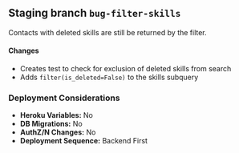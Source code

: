 ## Staging branch `bug-filter-skills`
Contacts with deleted skills are still be returned by the filter.

#### Changes

- Creates test to check for exclusion of deleted skills from search
- Adds `filter(is_deleted=False)` to the skills subquery

### Deployment Considerations

- **Heroku Variables:** No
- **DB Migrations:** No
- **AuthZ/N Changes:** No
- **Deployment Sequence:** Backend First

